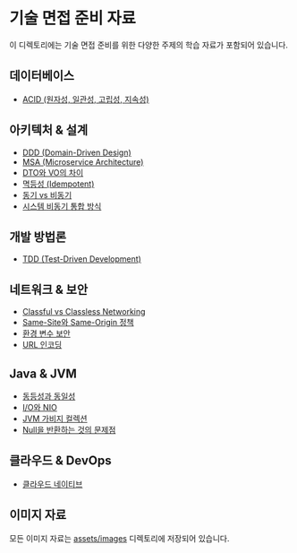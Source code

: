 # 기술 면접 준비 자료

이 디렉토리에는 기술 면접 준비를 위한 다양한 주제의 학습 자료가 포함되어 있습니다.

## 데이터베이스
- [ACID (원자성, 일관성, 고립성, 지속성)](ACID.md)

## 아키텍처 & 설계
- [DDD (Domain-Driven Design)](DDD.md)
- [MSA (Microservice Architecture)](msa.md)
- [DTO와 VO의 차이](DTO_VO.md)
- [멱등성 (Idempotent)](Idempotent.md)
- [동기 vs 비동기](sync_vs_async.md)
- [시스템 비동기 통합 방식](system_async_integration_method.md)

## 개발 방법론
- [TDD (Test-Driven Development)](TDD.md)

## 네트워크 & 보안
- [Classful vs Classless Networking](classful_classless.md)
- [Same-Site와 Same-Origin 정책](same_site_same_origin.md)
- [환경 변수 보안](secured_Environment.md)
- [URL 인코딩](url_encoding_%.md)

## Java & JVM
- [동등성과 동일성](equality_identity.md)
- [I/O와 NIO](io_nio.md)
- [JVM 가비지 컬렉션](jvm_gc.md)
- [Null을 반환하는 것의 문제점](why_null_return.md)

## 클라우드 & DevOps
- [클라우드 네이티브](cloud_native.md)

## 이미지 자료
모든 이미지 자료는 [assets/images](assets/images) 디렉토리에 저장되어 있습니다.